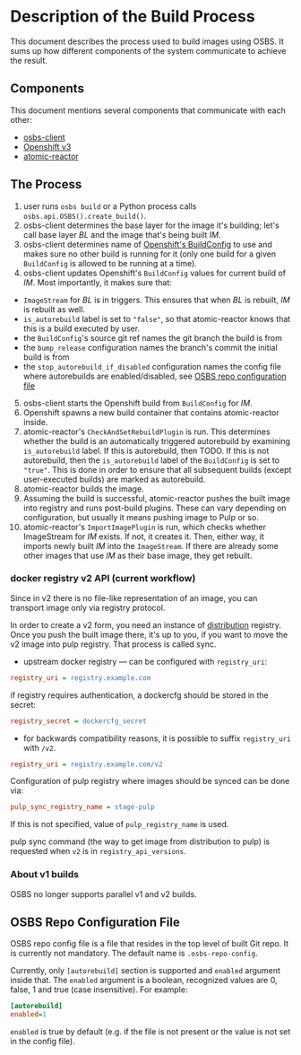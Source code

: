 # Description of the Build Process

This document describes the process used to build images using OSBS. It sums up how different components of the system communicate to achieve the result.

## Components

This document mentions several components that communicate with each other:

 * [osbs-client](https://github.com/containerbuildsystem/osbs-client)
 * [Openshift v3](https://github.com/openshift/origin/)
 * [atomic-reactor](https://github.com/containerbuildsystem/atomic-reactor)

## The Process

 1. user runs `osbs build` or a Python process calls `osbs.api.OSBS().create_build()`.
 2. osbs-client determines the base layer for the image it's building; let's call base layer *BL* and the image that's being built *IM*.
 3. osbs-client determines name of [Openshift's BuildConfig](https://docs.openshift.org/latest/dev_guide/builds.html#defining-a-buildconfig) to use and makes sure no other build is running for it (only one build for a given `BuildConfig` is allowed to be running at a time).
 4. osbs-client updates Openshift's `BuildConfig` values for current build of *IM*. Most importantly, it makes sure that:
   * `ImageStream` for *BL* is in triggers. This ensures that when *BL* is rebuilt, *IM* is rebuilt as well.
   * `is_autorebuild` label is set to `"false"`, so that atomic-reactor knows that this is a build executed by user.
   * the `BuildConfig`'s source git ref names the git branch the build is from
   * the `bump_release` configuration names the branch's commit the initial build is from
   * the `stop_autorebuild_if_disabled` configuration names the config file where autorebuilds are enabled/disabled, see [OSBS repo configuration file](#osbs-repo-configuration-file)
 5. osbs-client starts the Openshift build from `BuildConfig` for *IM*.
 6. Openshift spawns a new build container that contains atomic-reactor inside.
 7. atomic-reactor's `CheckAndSetRebuildPlugin` is run. This determines whether the build is an automatically triggered autorebuild by examining `is_autorebuild` label. If this is autorebuild, then TODO. If this is not autorebuild, then the `is_autorebuild` label of the `BuildConfig` is set to `"true"`. This is done in order to ensure that all subsequent builds (except user-executed builds) are marked as autorebuild.
 8. atomic-reactor builds the image.
 9. Assuming the build is successful, atomic-reactor pushes the built image into registry and runs post-build plugins. These can vary depending on configuration, but usually it means pushing image to Pulp or so.
 10. atomic-reactor's `ImportImagePlugin` is run, which checks whether ImageStream for *IM* exists. If not, it creates it. Then, either way, it imports newly built *IM* into the `ImageStream`. If there are already some other images that use *IM* as their base image, they get rebuilt.


### docker registry v2 API (current workflow)

Since in v2 there is no file-like representation of an image, you can transport image only via registry protocol.

In order to create a v2 form, you need an instance of [distribution](https://github.com/docker/distribution) registry. Once you push the built image there, it's up to you, if you want to move the v2 image into pulp registry. That process is called sync.

 * upstream docker registry — can be configured with `registry_uri`:

```ini
registry_uri = registry.example.com
```

   if registry requires authentication, a dockercfg should be stored in the secret:
   ```ini
   registry_secret = dockercfg_secret
   ```

 * for backwards compatibility reasons, it is possible to suffix `registry_uri` with `/v2`.

```ini
registry_uri = registry.example.com/v2
```

Configuration of pulp registry where images should be synced can be done via:

```ini
pulp_sync_registry_name = stage-pulp
```

If this is not specified, value of `pulp_registry_name` is used.

pulp sync command (the way to get image from distribution to pulp) is requested when `v2` is in `registry_api_versions`.


### About v1 builds

OSBS no longer supports parallel v1 and v2 builds.

## OSBS Repo Configuration File

OSBS repo config file is a file that resides in the top level of built Git repo. It is currently not mandatory. The default name is `.osbs-repo-config`.

Currently, only `[autorebuild]` section is supported and `enabled` argument inside that. The `enabled` argument is a boolean, recognized values are 0, false, 1 and true (case insensitive). For example:

```ini
[autorebuild]
enabled=1
```

`enabled` is true by default (e.g. if the file is not present or the value is not set in the config file).
